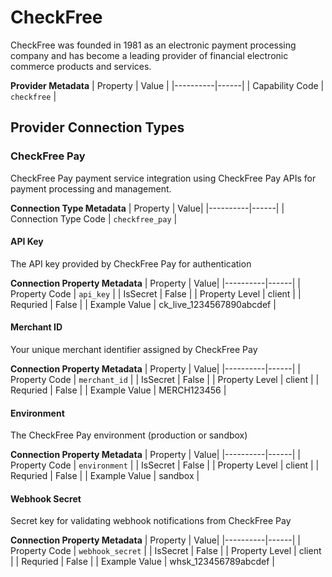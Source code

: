 # CheckFree
CheckFree was founded in 1981 as an electronic payment processing company and has become a leading provider of financial electronic commerce products and services.

**Provider Metadata**
| Property | Value |
|----------|------|
| Capability Code | `checkfree` |

## Provider Connection Types

### CheckFree Pay
CheckFree Pay payment service integration using CheckFree Pay APIs for payment processing and management.

**Connection Type Metadata**
| Property | Value|
|----------|------|
| Connection Type Code | `checkfree_pay` |

#### API Key
The API key provided by CheckFree Pay for authentication

**Connection Property Metadata**
| Property | Value|
|----------|------|
| Property Code | `api_key` |
| IsSecret | False |
| Property Level | client |
| Requried | False |
| Example Value | ck_live_1234567890abcdef |

#### Merchant ID
Your unique merchant identifier assigned by CheckFree Pay

**Connection Property Metadata**
| Property | Value|
|----------|------|
| Property Code | `merchant_id` |
| IsSecret | False |
| Property Level | client |
| Requried | False |
| Example Value | MERCH123456 |

#### Environment
The CheckFree Pay environment (production or sandbox)

**Connection Property Metadata**
| Property | Value|
|----------|------|
| Property Code | `environment` |
| IsSecret | False |
| Property Level | client |
| Requried | False |
| Example Value | sandbox |

#### Webhook Secret
Secret key for validating webhook notifications from CheckFree Pay

**Connection Property Metadata**
| Property | Value|
|----------|------|
| Property Code | `webhook_secret` |
| IsSecret | False |
| Property Level | client |
| Requried | False |
| Example Value | whsk_123456789abcdef |



